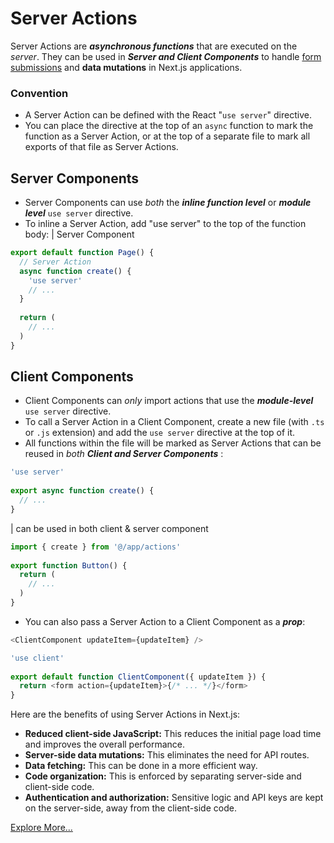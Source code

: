 # Server Actions
Server Actions are ***asynchronous functions*** that are executed on the *server*. They can be used in ***Server and Client Components*** to handle [form submissions](https://nextjs.org/docs/app/building-your-application/data-fetching/server-actions-and-mutations#forms) and **data mutations** in Next.js applications.

### Convention

* A Server Action can be defined with the React "`use server`" directive.
* You can place the directive at the top of an `async` function to mark the function as a Server Action, or at the top of a separate file to mark all exports of that file as Server Actions.

## Server Components
* Server Components can use *both* the ***inline function level*** or ***module level*** `use server` directive.
* To inline a Server Action, add "use server" to the top of the function body:
| Server Component
```ts
export default function Page() {
  // Server Action
  async function create() {
    'use server'
    // ...
  }
 
  return (
    // ...
  )
}
```

## Client Components
* Client Components can *only* import actions that use the ***module-level*** `use server` directive.
* To call a Server Action in a Client Component, create a new file (with `.ts` or `.js` extension) and add the `use server` directive at the top of it.
* All functions within the file will be marked as Server Actions that can be reused in *both* ***Client and Server Components*** :
```ts
'use server'
 
export async function create() {
  // ...
}
```

| can be used in both client & server component
```ts
import { create } from '@/app/actions'
 
export function Button() {
  return (
    // ...
  )
}
```

* You can also pass a Server Action to a Client Component as a ***prop***:

```ts
<ClientComponent updateItem={updateItem} />
```

```ts
'use client'
 
export default function ClientComponent({ updateItem }) {
  return <form action={updateItem}>{/* ... */}</form>
}
```

Here are the benefits of using Server Actions in Next.js:

* **Reduced client-side JavaScript:** This reduces the initial page load time and improves the overall performance.
* **Server-side data mutations:** This eliminates the need for API routes.
* **Data fetching:** This can be done in a more efficient way.
* **Code organization:** This is enforced by separating server-side and client-side code.
* **Authentication and authorization:** Sensitive logic and API keys are kept on the server-side, away from the client-side code.

[Explore More...](https://nextjs.org/docs/app/building-your-application/data-fetching/server-actions-and-mutations#behavior)